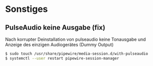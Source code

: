 # Sonstiges

## PulseAudio keine Ausgabe (fix)

Nach korrupter Deinstallation von pulseaudio keine Tonausgabe und Anzeige des einzigen Audiogerätes (Dummy Output)

```bash
$ sudo touch /usr/share/pipewire/media-session.d/with-pulseaudio
$ systemctl --user restart pipewire-session-manager 
```
